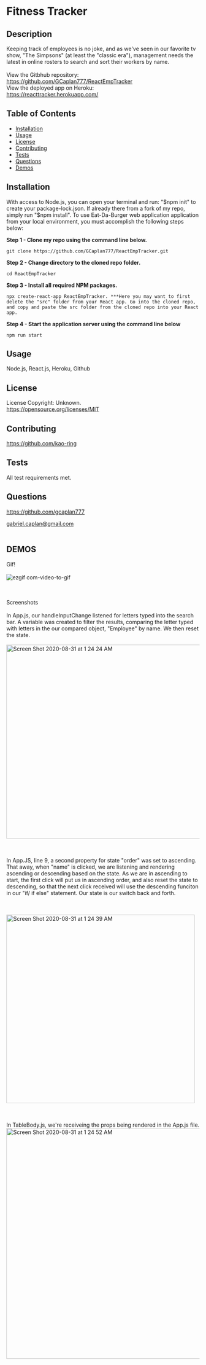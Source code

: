 # Fitness Tracker

## Description

Keeping track of employees is no joke, and as we've seen in our favorite tv show, "The Simpsons" (at least the "classic era"), management needs the latest in online rosters to search and sort their workers by name.
<br><br>
View the Gitbhub repository: <br>
https://github.com/GCaplan777/ReactEmpTracker
<br>
View the deployed app on Heroku:<br>
https://reacttracker.herokuapp.com/

## Table of Contents

- [Installation](#Installation)
- [Usage](#Usage)
- [License](#License)
- [Contributing](#Contributing)
- [Tests](#Tests)
- [Questions](#Questions)
- [Demos](#Demos)

## Installation

With access to Node.js, you can open your terminal and run: "$npm init" to create your package-lock.json. If already there from a fork of my repo, simply run "$npm install".
To use Eat-Da-Burger web application application from your local environment, you must accomplish the following steps below:

**Step 1 - Clone my repo using the command line below.**

```
git clone https://github.com/GCaplan777/ReactEmpTracker.git
```

**Step 2 - Change directory to the cloned repo folder.**

```
cd ReactEmpTracker
```

**Step 3 - Install all required NPM packages.**

```
npx create-react-app ReactEmpTracker. ***Here you may want to first delete the "src" folder from your React app. Go into the cloned repo, and copy and paste the src folder from the cloned repo into your React app.
```

**Step 4 - Start the application server using the command line below**

```
npm run start
```

## Usage

Node.js, React.js, Heroku, Github

## License

License Copyright: Unknown. <br>https://opensource.org/licenses/MIT

## Contributing

https://github.com/kao-ring

## Tests

All test requirements met.

## Questions

https://github.com/gcaplan777

gabriel.caplan@gmail.com
<br><br>

## DEMOS

Gif!<br><br>
![ezgif com-video-to-gif](https://user-images.githubusercontent.com/67020051/91687136-0f3e0580-eb2d-11ea-8489-1113600ac161.gif)

<br><br>
Screenshots
<br><br>
In App.js, our handleInputChange listened for letters typed into the search bar. A variable was created to filter the results, comparing the letter typed with letters in the our compared object, "Employee" by name. We then reset the state.
<br><br>
<img width="505" alt="Screen Shot 2020-08-31 at 1 24 24 AM" src="https://user-images.githubusercontent.com/67020051/91686390-27ad2080-eb2b-11ea-821d-4ed5cdc8a155.png">

<br><br>
In App.JS, line 9, a second property for state "order" was set to ascending. That away, when "name" is clicked, we are listening and rendering ascending or descending based on the state. As we are in ascending to start, the first click will put us in ascending order, and also reset the state to descending, so that the next click received will use the descending funciton in our "if/ if else" statement. Our state is our switch back and forth.

<br><br>
<img width="491" alt="Screen Shot 2020-08-31 at 1 24 39 AM" src="https://user-images.githubusercontent.com/67020051/91686528-78bd1480-eb2b-11ea-8d45-deb5575857f4.png">

<br><br>
In TableBody.js, we're receiveing the props being rendered in the App.js file.
<img width="601" alt="Screen Shot 2020-08-31 at 1 24 52 AM" src="https://user-images.githubusercontent.com/67020051/91686997-b8383080-eb2c-11ea-9a2e-9f33b570a809.png">
